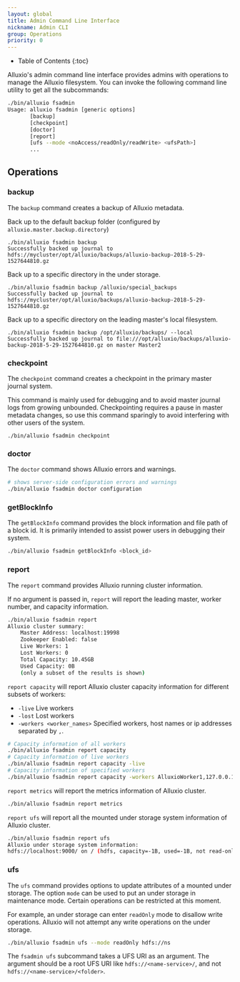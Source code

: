 ```yaml
---
layout: global
title: Admin Command Line Interface
nickname: Admin CLI
group: Operations
priority: 0
---
```


* Table of Contents
{:toc}

Alluxio's admin command line interface provides admins with operations to manage the Alluxio filesystem.
You can invoke the following command line utility to get all the subcommands:

```bash
./bin/alluxio fsadmin
Usage: alluxio fsadmin [generic options]
       [backup]
       [checkpoint]
       [doctor]
       [report]
       [ufs --mode <noAccess/readOnly/readWrite> <ufsPath>]
       ...
```

## Operations

### backup

The `backup` command creates a backup of Alluxio metadata.

Back up to the default backup folder (configured by `alluxio.master.backup.directory`)
```
./bin/alluxio fsadmin backup
Successfully backed up journal to hdfs://mycluster/opt/alluxio/backups/alluxio-backup-2018-5-29-1527644810.gz
```
Back up to a specific directory in the under storage.
```
./bin/alluxio fsadmin backup /alluxio/special_backups
Successfully backed up journal to hdfs://mycluster/opt/alluxio/backups/alluxio-backup-2018-5-29-1527644810.gz
```
Back up to a specific directory on the leading master's local filesystem.
```
./bin/alluxio fsadmin backup /opt/alluxio/backups/ --local
Successfully backed up journal to file:///opt/alluxio/backups/alluxio-backup-2018-5-29-1527644810.gz on master Master2
```

### checkpoint 

The `checkpoint` command creates a checkpoint in the primary master journal system.

This command is mainly used for debugging and to avoid master journal logs from growing unbounded.
Checkpointing requires a pause in master metadata changes, so use this command sparingly to avoid 
interfering with other users of the system.

```
./bin/alluxio fsadmin checkpoint
```

### doctor

The `doctor` command shows Alluxio errors and warnings.

```bash
# shows server-side configuration errors and warnings
./bin/alluxio fsadmin doctor configuration
```

### getBlockInfo

The `getBlockInfo` command provides the block information and file path of a block id.
It is primarily intended to assist power users in debugging their system.

```bash
./bin/alluxio fsadmin getBlockInfo <block_id>
```

### report

The `report` command provides Alluxio running cluster information.

If no argument is passed in, `report` will report the leading master, worker number, and capacity information.

```bash
./bin/alluxio fsadmin report
Alluxio cluster summary:
    Master Address: localhost:19998
    Zookeeper Enabled: false
    Live Workers: 1
    Lost Workers: 0
    Total Capacity: 10.45GB
    Used Capacity: 0B
    (only a subset of the results is shown)
```

`report capacity` will report Alluxio cluster capacity information for different subsets of workers:
* `-live` Live workers
* `-lost` Lost workers
* `-workers <worker_names>` Specified workers, host names or ip addresses separated by `,`.

```bash
# Capacity information of all workers
./bin/alluxio fsadmin report capacity
# Capacity information of live workers
./bin/alluxio fsadmin report capacity -live
# Capacity information of specified workers
./bin/alluxio fsadmin report capacity -workers AlluxioWorker1,127.0.0.1
```

`report metrics` will report the metrics information of Alluxio cluster.

```bash
./bin/alluxio fsadmin report metrics
```

`report ufs` will report all the mounted under storage system information of Alluxio cluster.

```bash
./bin/alluxio fsadmin report ufs
Alluxio under storage system information:
hdfs://localhost:9000/ on / (hdfs, capacity=-1B, used=-1B, not read-only, not shared, properties={})
```

### ufs

The `ufs` command provides options to update attributes of a mounted under storage. The option `mode` can be used
to put an under storage in maintenance mode. Certain operations can be restricted at this moment.

For example, an under storage can enter `readOnly` mode to disallow write operations. Alluxio will not attempt any
write operations on the under storage.

```bash
./bin/alluxio fsadmin ufs --mode readOnly hdfs://ns
```

The `fsadmin ufs` subcommand takes a UFS URI as an argument. The argument should be a root
UFS URI like `hdfs://<name-service>/`, and not `hdfs://<name-service>/<folder>`.
